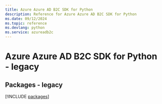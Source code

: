 ```yaml
---
title: Azure Azure AD B2C SDK for Python
description: Reference for Azure Azure AD B2C SDK for Python
ms.date: 09/12/2024
ms.topic: reference
ms.devlang: python
ms.service: azureadb2c
---
```

# Azure Azure AD B2C SDK for Python - legacy
## Packages - legacy
[!INCLUDE [packages](azure-ad-b2c-index.md)]